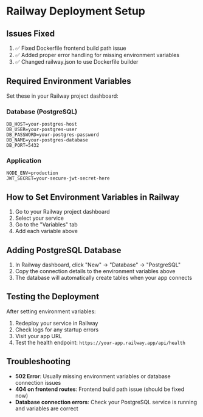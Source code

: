 # Railway Deployment Setup

## Issues Fixed
1. ✅ Fixed Dockerfile frontend build path issue
2. ✅ Added proper error handling for missing environment variables
3. ✅ Changed railway.json to use Dockerfile builder

## Required Environment Variables

Set these in your Railway project dashboard:

### Database (PostgreSQL)
```
DB_HOST=your-postgres-host
DB_USER=your-postgres-user
DB_PASSWORD=your-postgres-password
DB_NAME=your-postgres-database
DB_PORT=5432
```

### Application
```
NODE_ENV=production
JWT_SECRET=your-secure-jwt-secret-here
```

## How to Set Environment Variables in Railway

1. Go to your Railway project dashboard
2. Select your service
3. Go to the "Variables" tab
4. Add each variable above

## Adding PostgreSQL Database

1. In Railway dashboard, click "New" → "Database" → "PostgreSQL"
2. Copy the connection details to the environment variables above
3. The database will automatically create tables when your app connects

## Testing the Deployment

After setting environment variables:
1. Redeploy your service in Railway
2. Check logs for any startup errors
3. Visit your app URL
4. Test the health endpoint: `https://your-app.railway.app/api/health`

## Troubleshooting

- **502 Error**: Usually missing environment variables or database connection issues
- **404 on frontend routes**: Frontend build path issue (should be fixed now)
- **Database connection errors**: Check your PostgreSQL service is running and variables are correct
